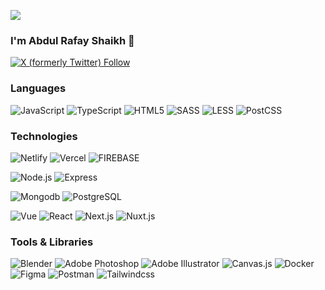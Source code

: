 <p align='left'>
    <img src="https://media2.giphy.com/media/Sg4DwEJrCpGIU/giphy.gif">
</p>

### I'm Abdul Rafay Shaikh 👋

[![X (formerly Twitter) Follow](https://img.shields.io/twitter/follow/arafays)](https://twitter.com/intent/user?screen_name=arafays)


### Languages

![JavaScript](https://img.shields.io/badge/-JavaScript-000?&logo=JavaScript)
![TypeScript](https://img.shields.io/badge/-TypeScript-000?&logo=TypeScript)
![HTML5](https://img.shields.io/badge/-HTML5-000?&logo=HTML5)
![SASS](https://img.shields.io/badge/-SASS-000?&logo=SASS)
![LESS](https://img.shields.io/badge/-LESS-000?&logo=LESS)
![PostCSS](https://img.shields.io/badge/-PostCSS-000?&logo=PostCSS)

### Technologies

![Netlify](https://img.shields.io/badge/-Netlify-000?&logo=Netlify)
![Vercel](https://img.shields.io/badge/-Vercel-000?&logo=Vercel)
![FIREBASE](https://img.shields.io/badge/-FIREBASE-000?&logo=FIREBASE)

![Node.js](https://img.shields.io/badge/-Node.js-000?&logo=node.js)
![Express](https://img.shields.io/badge/-Express-000?&logo=express)

![Mongodb](https://img.shields.io/badge/-Mongodb-000?&logo=Mongodb)
![PostgreSQL](https://img.shields.io/badge/-PostgreSQL-000?&logo=PostgreSQL)

![Vue](https://img.shields.io/badge/-Vue.js-000?&logo=Vue.js)
![React](https://img.shields.io/badge/-React-000?&logo=react)
![Next.js](https://img.shields.io/badge/-Next-000?&logo=next.js)
![Nuxt.js](https://img.shields.io/badge/-Nuxt-000?&logo=nuxt.js)

### Tools & Libraries

![Blender](https://img.shields.io/badge/-Blender-000?&logo=blender)
![Adobe Photoshop](https://img.shields.io/badge/-Adobe_Illustrator-000?&logo=adobephotoshop)
![Adobe Illustrator](https://img.shields.io/badge/-Adobe_Illustrator-000?&logo=adobeillustrator)
![Canvas.js](https://img.shields.io/badge/-Chart.js-000?&logo=chart.js)
![Docker](https://img.shields.io/badge/-Docker-000?&logo=docker)
![Figma](https://img.shields.io/badge/-Figma-000?&logo=figma)
![Postman](https://img.shields.io/badge/-Postman-000?&logo=postman)
![Tailwindcss](https://img.shields.io/badge/-Tailwind_CSS-000?&logo=tailwindcss)
